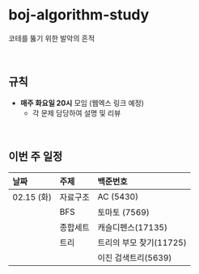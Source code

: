 # boj-algorithm-study
코테를 뚫기 위한 발악의 흔적

<br/>

## 규칙
- **매주 화요일 20시** 모임 (웹엑스 링크 예정)
  - 각 문제 담당하여 설명 및 리뷰

<br/>

## 이번 주 일정

| **날짜**  | **주제**  | **백준번호**  |
|:--- |:--- |:--- |
| 02.15 (화)   | 자료구조 | AC (5430) |
|              |  BFS    | 토마토 (7569) |
|             | 종합세트 | 캐슬디펜스(17135) |
|             | 트리  | 트리의 부모 찾기(11725) |
|             |       | 이진 검색트리(5639)    |
